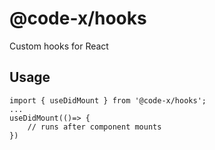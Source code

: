 # @code-x/hooks

Custom hooks for React

## Usage

```
import { useDidMount } from '@code-x/hooks';
...
useDidMount(()=> {
    // runs after component mounts
})
```
